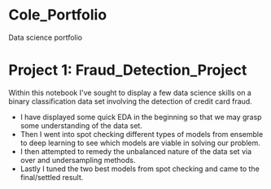 # Cole_Portfolio
Data science portfolio

# Project 1: Fraud_Detection_Project
Within this notebook I've sought to display a few data science skills on a binary classification data set involving 
the detection of credit card fraud.
*   I have displayed some quick EDA in the beginning so that we may grasp some understanding of the data set.
*   Then I went into spot checking different types of models from ensemble to deep learning to see which models are viable in solving our problem.
*   I then attempted to remedy the unbalanced nature of the data set via over and undersampling methods.
*   Lastly I tuned the two best models from spot checking and came to the final/settled result.

